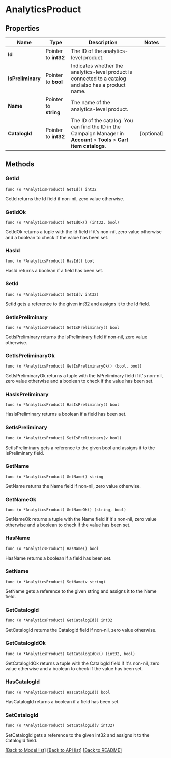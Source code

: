 # AnalyticsProduct

## Properties

Name | Type | Description | Notes
------------ | ------------- | ------------- | -------------
**Id** | Pointer to **int32** | The ID of the analytics-level product. | 
**IsPreliminary** | Pointer to **bool** | Indicates whether the analytics-level product is connected to a catalog and also has a product name. | 
**Name** | Pointer to **string** | The name of the analytics-level product. | 
**CatalogId** | Pointer to **int32** | The ID of the catalog. You can find the ID in the Campaign Manager in **Account** &gt; **Tools** &gt; **Cart item catalogs**.  | [optional] 

## Methods

### GetId

`func (o *AnalyticsProduct) GetId() int32`

GetId returns the Id field if non-nil, zero value otherwise.

### GetIdOk

`func (o *AnalyticsProduct) GetIdOk() (int32, bool)`

GetIdOk returns a tuple with the Id field if it's non-nil, zero value otherwise
and a boolean to check if the value has been set.

### HasId

`func (o *AnalyticsProduct) HasId() bool`

HasId returns a boolean if a field has been set.

### SetId

`func (o *AnalyticsProduct) SetId(v int32)`

SetId gets a reference to the given int32 and assigns it to the Id field.

### GetIsPreliminary

`func (o *AnalyticsProduct) GetIsPreliminary() bool`

GetIsPreliminary returns the IsPreliminary field if non-nil, zero value otherwise.

### GetIsPreliminaryOk

`func (o *AnalyticsProduct) GetIsPreliminaryOk() (bool, bool)`

GetIsPreliminaryOk returns a tuple with the IsPreliminary field if it's non-nil, zero value otherwise
and a boolean to check if the value has been set.

### HasIsPreliminary

`func (o *AnalyticsProduct) HasIsPreliminary() bool`

HasIsPreliminary returns a boolean if a field has been set.

### SetIsPreliminary

`func (o *AnalyticsProduct) SetIsPreliminary(v bool)`

SetIsPreliminary gets a reference to the given bool and assigns it to the IsPreliminary field.

### GetName

`func (o *AnalyticsProduct) GetName() string`

GetName returns the Name field if non-nil, zero value otherwise.

### GetNameOk

`func (o *AnalyticsProduct) GetNameOk() (string, bool)`

GetNameOk returns a tuple with the Name field if it's non-nil, zero value otherwise
and a boolean to check if the value has been set.

### HasName

`func (o *AnalyticsProduct) HasName() bool`

HasName returns a boolean if a field has been set.

### SetName

`func (o *AnalyticsProduct) SetName(v string)`

SetName gets a reference to the given string and assigns it to the Name field.

### GetCatalogId

`func (o *AnalyticsProduct) GetCatalogId() int32`

GetCatalogId returns the CatalogId field if non-nil, zero value otherwise.

### GetCatalogIdOk

`func (o *AnalyticsProduct) GetCatalogIdOk() (int32, bool)`

GetCatalogIdOk returns a tuple with the CatalogId field if it's non-nil, zero value otherwise
and a boolean to check if the value has been set.

### HasCatalogId

`func (o *AnalyticsProduct) HasCatalogId() bool`

HasCatalogId returns a boolean if a field has been set.

### SetCatalogId

`func (o *AnalyticsProduct) SetCatalogId(v int32)`

SetCatalogId gets a reference to the given int32 and assigns it to the CatalogId field.


[[Back to Model list]](../README.md#documentation-for-models) [[Back to API list]](../README.md#documentation-for-api-endpoints) [[Back to README]](../README.md)


